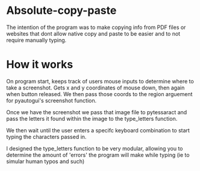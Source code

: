 # Absolute-copy-paste
The intention of the program was to make copying info from PDF files or websites that dont allow native copy and paste to be easier 
and to not require manually typing.

# How it works
On program start, keeps track of users mouse inputs to determine where to take a screenshot. Gets x and y coordinates of mouse down, then again when button released.
We then pass those coords to the region arguement for pyautogui's screenshot function.

Once we have the screenshot we pass that image file to pytessaract and pass the letters it found within the image to the type_letters function.

We then wait until the user enters a specifc keyboard combination to start typing the characters passed in.

I designed the type_letters function to be very modular, allowing you to determine the amount of 'errors' the program will make while typing (ie to simular human typos and such)
